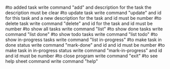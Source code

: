 #to added task write command "add" and description for the task the description must be clear 
#to update task write command "update" and id for this task and a new description for the task and id must be number
#to delete task write command "delete" and id for the task and id must be number
#to show all tasks write command "list" 
#to show done tasks write command "list done"
#to show todo tasks write command "list todo"
#to show in-progress tasks write command "list in-progress"
#to make task in done status write command "mark-done" and id and id must be number
#to make task in in-progress status write command "mark-in-progress" and id and id must be number
#to close program write command "exit"
#to see help sheet command write command "help"
